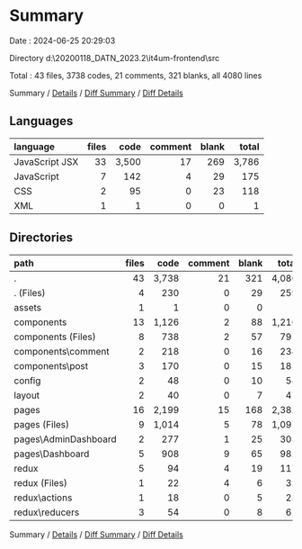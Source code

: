 # Summary

Date : 2024-06-25 20:29:03

Directory d:\\20200118_DATN_2023.2\\it4um-frontend\\src

Total : 43 files,  3738 codes, 21 comments, 321 blanks, all 4080 lines

Summary / [Details](details.md) / [Diff Summary](diff.md) / [Diff Details](diff-details.md)

## Languages
| language | files | code | comment | blank | total |
| :--- | ---: | ---: | ---: | ---: | ---: |
| JavaScript JSX | 33 | 3,500 | 17 | 269 | 3,786 |
| JavaScript | 7 | 142 | 4 | 29 | 175 |
| CSS | 2 | 95 | 0 | 23 | 118 |
| XML | 1 | 1 | 0 | 0 | 1 |

## Directories
| path | files | code | comment | blank | total |
| :--- | ---: | ---: | ---: | ---: | ---: |
| . | 43 | 3,738 | 21 | 321 | 4,080 |
| . (Files) | 4 | 230 | 0 | 29 | 259 |
| assets | 1 | 1 | 0 | 0 | 1 |
| components | 13 | 1,126 | 2 | 88 | 1,216 |
| components (Files) | 8 | 738 | 2 | 57 | 797 |
| components\\comment | 2 | 218 | 0 | 16 | 234 |
| components\\post | 3 | 170 | 0 | 15 | 185 |
| config | 2 | 48 | 0 | 10 | 58 |
| layout | 2 | 40 | 0 | 7 | 47 |
| pages | 16 | 2,199 | 15 | 168 | 2,382 |
| pages (Files) | 9 | 1,014 | 5 | 78 | 1,097 |
| pages\\AdminDashboard | 2 | 277 | 1 | 25 | 303 |
| pages\\Dashboard | 5 | 908 | 9 | 65 | 982 |
| redux | 5 | 94 | 4 | 19 | 117 |
| redux (Files) | 1 | 22 | 4 | 6 | 32 |
| redux\\actions | 1 | 18 | 0 | 5 | 23 |
| redux\\reducers | 3 | 54 | 0 | 8 | 62 |

Summary / [Details](details.md) / [Diff Summary](diff.md) / [Diff Details](diff-details.md)